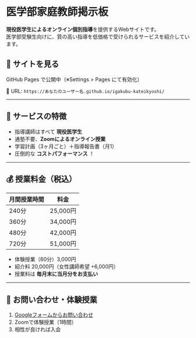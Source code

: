 # 医学部家庭教師掲示板

**現役医学生によるオンライン個別指導**を提供するWebサイトです。  
医学部受験生向けに、質の高い指導を低価格で受けられるサービスを紹介しています。

## 🔗 サイトを見る

GitHub Pages で公開中（※Settings > Pages にて有効化）

📎 URL: `https://あなたのユーザー名.github.io/igakubu-kateikyoshi/`

---

## 📌 サービスの特徴

- 指導講師はすべて **現役医学生**
- 通塾不要、**Zoomによるオンライン授業**
- 学習計画（3ヶ月ごと）＋指導報告書（月1）
- 圧倒的な **コストパフォーマンス**
！
---

## 💰 授業料金（税込）

| 月間授業時間 | 料金     |
|---------------|----------|
| 240分         | 25,000円 |
| 360分         | 34,000円 |
| 480分         | 42,000円 |
| 720分         | 51,000円 |

- 体験授業（60分）3,000円
- 紹介料 20,000円（女性講師希望 +6,000円）
- 授業料は **毎月末に当月分をお支払い**

---

## 📝 お問い合わせ・体験授業

1. [Googleフォームからお問い合わせ](https://docs.google.com/forms/d/1E_0jZ8WJGoaDiQ-1AeJqaRTRzUhMERLDmSPKXQ-YYuk/viewform)
2. Zoomで体験授業（1時間）
3. 相性が良ければ入会
